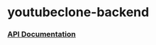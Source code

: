 # youtubeclone-backend

### [API Documentation](https://documenter.getpostman.com/view/12451786/UVeGqRbH)
